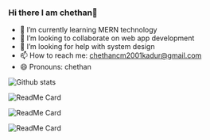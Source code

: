 ### Hi there I am chethan👋


- 🌱 I’m currently learning MERN technology
- 👯 I’m looking to collaborate on web app development
- 🤔 I’m looking for help with system design
- 📫 How to reach me: chethancm2001kadur@gmail.com
- 😄 Pronouns: chethan



![Github stats](https://github-readme-stats.vercel.app/api?username=chethancm2001)

![ReadMe Card](https://github-readme-stats.vercel.app/api/pin/?username=chethancm2001&repo=devspace-hackathon)

![ReadMe Card](https://github-readme-stats.vercel.app/api/pin/?username=chethancm2001&repo=todo-with-node)

![ReadMe Card](https://github-readme-stats.vercel.app/api/pin/?username=chethancm2001&repo=quiz_cli_app)

